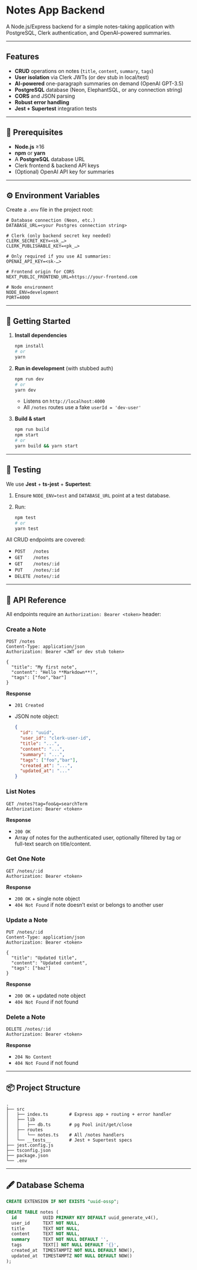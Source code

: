 # Notes App Backend

A Node.js/Express backend for a simple notes-taking application with PostgreSQL, Clerk authentication, and OpenAI–powered summaries.

---

## Features

* **CRUD** operations on notes (`title`, `content`, `summary`, `tags`)
* **User isolation** via Clerk JWTs (or dev stub in local/test)
* **AI-powered** one-paragraph summaries on demand (OpenAI GPT-3.5)
* **PostgreSQL** database (Neon, ElephantSQL, or any connection string)
* **CORS** and JSON parsing
* **Robust error handling**
* **Jest + Supertest** integration tests

---

## 🔧 Prerequisites

* **Node.js** ≥16
* **npm** or **yarn**
* A **PostgreSQL** database URL
* Clerk frontend & backend API keys
* (Optional) OpenAI API key for summaries

---

## ⚙️ Environment Variables

Create a `.env` file in the project root:

```dotenv
# Database connection (Neon, etc.)
DATABASE_URL=<your Postgres connection string>

# Clerk (only backend secret key needed)
CLERK_SECRET_KEY=<sk_…>
CLERK_PUBLISHABLE_KEY=<pk_…>

# Only required if you use AI summaries:
OPENAI_API_KEY=<sk-…>

# Frontend origin for CORS
NEXT_PUBLIC_FRONTEND_URL=https://your-frontend.com

# Node environment
NODE_ENV=development
PORT=4000
```

---

## 🚀 Getting Started

1. **Install dependencies**

   ```bash
   npm install
   # or
   yarn
   ```

2. **Run in development** (with stubbed auth)

   ```bash
   npm run dev
   # or
   yarn dev
   ```

   * Listens on `http://localhost:4000`
   * All `/notes` routes use a fake `userId = 'dev-user'`

3. **Build & start**

   ```bash
   npm run build
   npm start
   # or
   yarn build && yarn start
   ```

---

## 🧪 Testing

We use **Jest** + **ts-jest** + **Supertest**:

1. Ensure `NODE_ENV=test` and `DATABASE_URL` point at a test database.
2. Run:

   ```bash
   npm test
   # or
   yarn test
   ```

All CRUD endpoints are covered:

* `POST   /notes`
* `GET    /notes`
* `GET    /notes/:id`
* `PUT    /notes/:id`
* `DELETE /notes/:id`

---

## 📐 API Reference

All endpoints require an `Authorization: Bearer <token>` header:

### Create a Note

```
POST /notes
Content-Type: application/json
Authorization: Bearer <JWT or dev stub token>

{
  "title": "My first note",
  "content": "Hello **Markdown**!",
  "tags": ["foo","bar"]
}
```

**Response**

* `201 Created`
* JSON note object:

  ```json
  {
    "id": "uuid",
    "user_id": "clerk-user-id",
    "title": "...",
    "content": "...",
    "summary": "...",
    "tags": ["foo","bar"],
    "created_at": "...",
    "updated_at": "..."
  }
  ```

### List Notes

```
GET /notes?tag=foo&q=searchTerm
Authorization: Bearer <token>
```

**Response**

* `200 OK`
* Array of notes for the authenticated user, optionally filtered by tag or full-text search on title/content.

### Get One Note

```
GET /notes/:id
Authorization: Bearer <token>
```

**Response**

* `200 OK` + single note object
* `404 Not Found` if note doesn’t exist or belongs to another user

### Update a Note

```
PUT /notes/:id
Content-Type: application/json
Authorization: Bearer <token>

{
  "title": "Updated title",
  "content": "Updated content",
  "tags": ["baz"]
}
```

**Response**

* `200 OK` + updated note object
* `404 Not Found` if not found

### Delete a Note

```
DELETE /notes/:id
Authorization: Bearer <token>
```

**Response**

* `204 No Content`
* `404 Not Found` if not found

---

## 📦 Project Structure

```
.
├── src
│   ├── index.ts        # Express app + routing + error handler
│   ├── lib
│   │   ├── db.ts       # pg Pool init/get/close
│   ├── routes
│   │   └── notes.ts    # All /notes handlers
│   └── __tests__       # Jest + Supertest specs
├── jest.config.js
├── tsconfig.json
├── package.json
└── .env
```

---

## 🖋️ Database Schema

```sql
CREATE EXTENSION IF NOT EXISTS "uuid-ossp";

CREATE TABLE notes (
  id          UUID PRIMARY KEY DEFAULT uuid_generate_v4(),
  user_id     TEXT NOT NULL,
  title       TEXT NOT NULL,
  content     TEXT NOT NULL,
  summary     TEXT NOT NULL DEFAULT '',
  tags        TEXT[] NOT NULL DEFAULT '{}',
  created_at  TIMESTAMPTZ NOT NULL DEFAULT NOW(),
  updated_at  TIMESTAMPTZ NOT NULL DEFAULT NOW()
);
```
